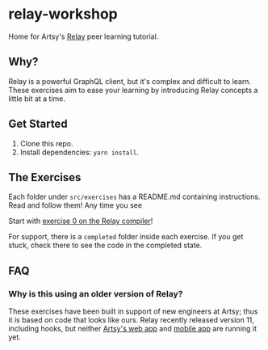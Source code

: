 # relay-workshop

Home for Artsy's [Relay](https://relay.dev/docs/v10.1.3/) peer learning tutorial.

## Why?

Relay is a powerful GraphQL client, but it's complex and difficult to learn. These exercises aim to ease your learning by introducing Relay concepts a little bit at a time. 

## Get Started

1. Clone this repo. 
2. Install dependencies: `yarn install`. 

## The Exercises

Each folder under `src/exercises` has a README.md containing instructions. Read and follow them! Any time you see 

Start with [exercise 0 on the Relay compiler](./src/exercises/00-Relay-Compiler/README.md)! 

For support, there is a `completed` folder inside each exercise. If you get stuck, check there to see the code in the completed state. 

## FAQ
### Why is this using an older version of Relay?

These exercises have been built in support of new engineers at Artsy; thus it is based on code that looks like ours. Relay recently released version 11, including hooks, but neither [Artsy's web app](https://github.com/artsy/force) and [mobile app](https://github.com/artsy/eigen) are running it yet. 
